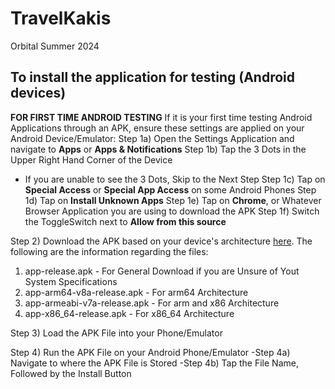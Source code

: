 # TravelKakis
Orbital Summer 2024

## To install the application for testing (Android devices)
**FOR FIRST TIME ANDROID TESTING**
If it is your first time testing Android Applications through an APK, ensure these settings are applied on your Android Device/Emulator:
Step 1a) Open the Settings Application and navigate to **Apps** or **Apps & Notifications**
Step 1b) Tap the 3 Dots in the Upper Right Hand Corner of the Device
  - If you are unable to see the 3 Dots, Skip to the Next Step
Step 1c) Tap on **Special Access** or **Special App Access** on some Android Phones
Step 1d) Tap on **Install Unknown Apps**
Step 1e) Tap on **Chrome**, or Whatever Browser Application you are using to download the APK
Step 1f) Switch the ToggleSwitch next to **Allow from this source**


Step 2) Download the APK based on your device's architecture [here](https://github.com/JuhromeAlexander/TravelKakis/tree/main/build/app/outputs/flutter-apk). The following are the information regarding the files:

1) app-release.apk - For General Download if you are Unsure of Yout System Specifications
2) app-arm64-v8a-release.apk - For arm64 Architecture
3) app-armeabi-v7a-release.apk - For arm and x86 Architecture
4) app-x86_64-release.apk - For x86_64 Architecture

Step 3) Load the APK File into your Phone/Emulator

Step 4) Run the APK File on your Android Phone/Emulator
  -Step 4a) Navigate to where the APK File is Stored
  -Step 4b) Tap the File Name, Followed by the Install Button

